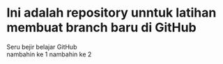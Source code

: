 # Ini adalah repository unntuk latihan membuat branch baru di GitHub

Seru bejir belajar GitHub  
nambahin ke 1
nambahin ke 2
